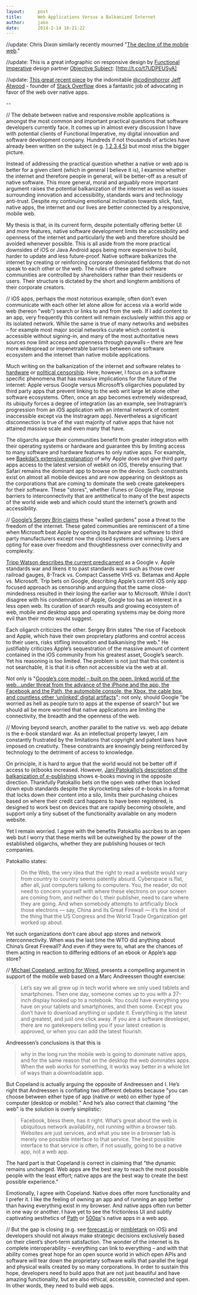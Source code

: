 ```yaml
---
layout:     post
title:      Web Applications Versus a Balkanized Internet
author:     jake
date:       2014-2-14 16:21:22
---
```


//update: Chris Dixon similarly recently mourned "[The decline of the mobile web](//www.cdixon.org/2014/04/07/the-decline-of-the-mobile-web/)."

//update: This is a great infographic on responsive design by [Functional Imperative](http://www.functionalimperative.com/) design partner [Objective Subject](http://www.objectivesubject.com/): [http://t.co/t7UDPEUSyA]

//update: [This great recent piece](http://blog.codinghorror.com/app-pocalypse-now/) by the indomitable [@codinghorror](http://twitter.com/codinghorror) [Jeff Atwood](http://en.wikipedia.org/wiki/Jeff_Atwood) - founder of [Stack Overflow](http://stackoverflow.com/) does a fantastic job of advocating in favor of the web over native apps.

--

// The debate between native and responsive mobile applications is amongst the most common and important practical questions that software developers currently face. It comes up in almost every discussion I have with potential clients of Functional Imperative, my digital innovation and software development company. Hundreds if not thousands of articles have already been written on the subject (e.g. [1](http://alistapart.com/article/responsive-web-design),[2](http://alistapart.com/topic/responsive-design),[3](http://coding.smashingmagazine.com/2011/01/12/guidelines-for-responsive-web-design/),[4](http://mediaqueri.es/),[5](http://johnpolacek.github.io/scrolldeck.js/decks/responsive/)) but most miss the bigger picture.

<!--more-->

Instead of addressing the practical question whether a native or web app is better for a given client (which in general I believe it is), I examine whether the internet and therefore people in general, will be better-off as a result of native software. This more general, moral and arguably more important argument raises the potential balkanization of the internet as well as issues surrounding innovation and accessibility, standards wars and technology anti-trust. Despite my continuing emotional inclination towards slick, fast, native apps, the internet and our lives are better connected by a responsive, mobile web.

My thesis is that, in its current form, despite potentially offering better UI and more features, native software development limits the accessibility and openness of the internet and particularly the web and therefore should be avoided whenever possible. This is all aside from the more practical downsides of iOS or Java Android apps being more expensive to build, harder to update and less future-proof. Native software balkanizes the internet by creating or reinforcing corporate dominated fiefdoms that do not speak to each other or the web. The rules of these gated software communities are controlled by shareholders rather than their residents or users. Their structure is dictated by the short and longterm ambitions of their corporate creators.

// iOS apps, perhaps the most notorious example, often don’t even communicate with each other let alone allow for access via a world wide web (hereon "web") search or links to and from the web. If I add content to an app, very frequently this content will remain exclusively within this app or its isolated network. While the same is true of many networks and websites – for example most major social networks curate which content is accessible without signing-in, and many of the most authoritative news sources now limit access and openness through paywalls – there are few more widespread or impenetrable barriers between one software ecosystem and the internet than native mobile applications.

Much writing on the balkanization of the internet and software relates to [hardware](http://www.mckinseyquarterly.com/The_balkanization_of_the_Internet_202) or [political censorship](http://en.wikipedia.org/wiki/Splinternet). Here, however, I focus on a software specific phenomena that has massive implications for the future of the internet: Apple versus Google versus Microsoft’s oligarchies populated by third party apps that prevent linking to the web writ large let alone other software ecosystems. Often, once an app becomes extremely widespread, its ubiquity forces a degree of integration (as an example, see Instragram’s progression from an iOS application with an internal network of content inaccessible except via the Instragram app). Nevertheless a significant disconnection is true of the vast majority of native apps that have not attained massive scale and even many that have.

The oligarchs argue their communities benefit from greater integration with their operating systems or hardware and guarantee this by limiting access to many software and hardware features to only native apps. For example, see [Baekdal’s extensive explanation](http://www.baekdal.com/opinion/apple-is-limiting-the-new-google-chrome-for-ios) of why Apple does not give third party apps access to the latest version of webkit on iOS, thereby ensuring that Safari remains the dominant app to browse on the device. Such constraints exist on almost all mobile devices and are now appearing on desktops as the corporations that are coming to dominate the web create gatekeepers for their software. These "stores", whether iTunes or Google Play, impose barriers to interconnectivity that are antithetical to many of the best aspects of the world wide web and which could stunt the internet’s growth and accessibility.

// [Google’s Sergey Brin claims](http://www.theguardian.com/technology/2012/apr/15/web-freedom-threat-google-brin) these "walled gardens" pose a threat to the freedom of the internet. These gated communities are reminiscent of a time when Microsoft beat Apple by opening its hardware and software to third party manufacturers except now the closed systems are winning. Users are opting for ease over freedom and thoughtlessness over connectivity and complexity.

[Tripp Watson describes the current predicament](http://www.birminghambusinesslaw.com/2012/09/the-coming-standards-war-google-vs-apple/) as a Google v. Apple standards war and likens it to past standards wars such as those over railroad gauges, 8-Track vs. Compact Cassette VHS vs. Betamax and Apple vs. Microsoft. Trip bets on Google, describing Apple’s current iOS only app focused approach as censorship and arguing that the same close-mindedness resulted in their losing the earlier war to Microsoft. While I don’t disagree with his condemnation of Apple, Google too has an interest in a less open web. Its curation of search results and growing ecosystem of web, mobile and desktop apps and operating systems may be doing more evil than their motto would suggest.

Each oligarch criticizes the other. Sergey Brin states "the rise of Facebook and Apple, which have their own proprietary platforms and control access to their users, risks stifling innovation and balkanising the web." He justifiably criticizes Apple’s sequestration of the massive amount of content contained in the iOS community from his greatest asset, Google’s search. Yet his reasoning is too limited. The problem is not just that this content is not searchable, it is that it is often not accessible via the web at all.

Not only is "[Google’s core model – built on the open, linked world of the web…under threat from the advance of the iPhone and the app, the Facebook and the Path, the automobile console, the Xbox, the cable box, and countless other ‘unlinked’ digital artifacts](http://battellemedia.com/archives/2012/08/what-is-search-now-disjoined.php)"; not only, should Google "be worried as hell as people turn to apps at the expense of search" but we should all be more worried that native applications are limiting the connectivity, the breadth and the openness of the web.

// Moving beyond search, another parallel to the native vs. web app debate is the e-book standard war. As an intellectual property lawyer, I am constantly frustrated by the limitations that copyright and patent laws have imposed on creativity. These constraints are knowingly being reinforced by technology to the detriment of access to knowledge.

On principle, it is hard to argue that the world would not be better off if access to (e)books increased. However, [Jani Patokallio’s description of the balkanization of e-publishing](http://gyrovague.com/2012/04/30/why-e-books-will-soon-be-obsolete-and-no-its-not-just-because-of-drm/) shows e-books moving in the opposite direction. Thankfully Patokallio bets on the open web rather than locked down epub standards despite the skyrocketing sales of e-books in a format that locks down their content into a silo, limits their purchasing choices based on where their credit card happens to have been registered, is designed to work best on devices that are rapidly becoming obsolete, and support only a tiny subset of the functionality available on any modern website.

Yet I remain worried. I agree with the benefits Patokallio ascribes to an open web but I worry that these merits will be outweighed by the power of the established oligarchs, whether they are publishing houses or tech companies.

Patokallio states:
> On the Web, the very idea that the right to read a website would vary from country to country seems patently absurd. Cyberspace is flat, after all, just computers talking to computers. You, the reader, do not need to concern yourself with where these electrons on your screen are coming from, and neither do I, their publisher, need to care where they are going. And when somebody attempts to artificially block those electrons — say, China and its Great Firewall — it’s the kind of the thing that the US Congress and the World Trade Organization get worked up about.

Yet such organizations don’t care about app stores and network interconnectivity. When was the last time the WTO did anything about China’s Great Firewall? And even if they were to, what are the chances of them acting in reaction to differing editions of an ebook or Apple’s app store?

// [Michael Copeland, writing for Wired](http://www.wired.com/business/2013/04/marc-andreessen-and-rockmelt-betting-on-desktop/), presents a compelling argument in support of the mobile web based on a Marc Andreessen thought exercise:
> Let’s say we all grew up in tech world where we only used tablets and smartphones. Then one day, someone comes up to you with a 27-inch display hooked up to a notebook. You could have everything you have on your tablets and smartphones, and then some. Except you don’t have to download anything or update it. Everything is the latest and greatest, and just one click away. If you are a software developer, there are no gatekeepers telling you if your latest creation is approved, or when you can add the latest flourish.

Andreessen’s conclusions is that this is
> why in the long run the mobile web is going to dominate native apps, and for the same reason that on the desktop the web dominates apps. When the web works for something, it works way better in a whole lot of ways than a downloadable app.

But Copeland is actually arguing the opposite of Andreessen and I. He’s right that Andreessen is conflating two different debates because "you can choose between either type of app (native or web) on either type of computer (desktop or mobile)." And he’s also correct that claiming "the web" is the solution is overly simplistic:
> Facebook, bless them, has it right. What’s great about the web is ubiquitous network availability, not running within a browser tab. Websites are just services, and what you see in a browser tab is merely one possible interface to that service. The best possible interface to that service is often, if not usually, going to be a native app, not a web app.

The hard part is that Copeland is correct in claiming that "the dynamic remains unchanged. Web apps are the best way to reach the most possible people with the least effort; native apps are the best way to create the best possible experience."

Emotionally, I agree with Copeland. Native does offer more functionality and I prefer it. I like the feeling of owning an app and of running an app better than having everything exist in my browser. And native apps often run better in one way or another. I have yet to see the frictionless UI and subtly captivating aesthetics of [Path](https://path.com/) or [500px](http://500px.com/)'s native apps in a web app.

// But the gap is closing (e.g. see [forecast.io](http://forecast.io/) or [nimbletank](http://www.nimbletank.com/) on iOS) and developers should not always make strategic decisions exclusively based on their client’s short-term satisfaction. The wonder of the internet is its complete interoperability – everything can link to everything – and with that ability comes great hope for an open source world in which open APIs and software will tear down the proprietary software walls that parallel the legal and physical walls created by so many corporations. In order to sustain this hope, developers need to build apps that are not just beautiful and have amazing functionality, but are also ethical, accessible, connected and open. In other words, they need to build web apps.